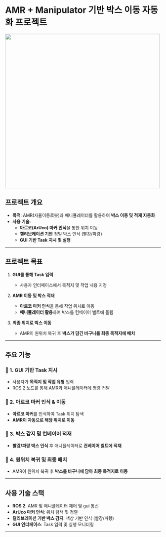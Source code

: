 # AMR + Manipulator 기반 박스 이동 자동화 프로젝트

<img src="https://github.com/user-attachments/assets/d1c748c5-7cbd-4eb0-94c7-3357acc4fea1" width="500" height="500">



## 프로젝트 개요
- **목적**: AMR(자율이동로봇)과 매니퓰레이터를 활용하여 **박스 이동 및 적재 자동화**
- **사용 기술**:
  - **아르코(ArUco) 마커 인식**을 통한 위치 이동
  - **캘리브레이션 기반** 정밀 박스 인식 (빨강/파랑)
  - **GUI 기반 Task 지시 및 실행**

---

## 프로젝트 목표
1. **GUI를 통해 Task 입력**
   - 사용자 인터페이스에서 목적지 및 작업 내용 지정

2. **AMR 이동 및 박스 적재**
   - **아르코 마커 인식**을 통해 작업 위치로 이동
   - **매니퓰레이터 활용**하여 박스를 컨베이어 벨트에 올림

3. **최종 위치로 박스 이동**
   - AMR이 원위치 복귀 후 **박스가 담긴 바구니를 최종 목적지에 배치**  

---

## 주요 기능
### 🔹 1. GUI 기반 Task 지시  
- 사용자가 **목적지 및 작업 유형** 입력  
- ROS 2 노드를 통해 AMR과 매니퓰레이터에 명령 전달  

### 🔹 2. 아르코 마커 인식 & 이동  
- **아르코 마커**를 인식하여 Task 위치 탐색  
- **AMR이 자동으로 해당 위치로 이동**  

### 🔹 3. 박스 감지 및 컨베이어 적재  
- **빨강/파랑 박스 인식** 후 매니퓰레이터로 **컨베이어 벨트에 적재**  

### 🔹 4. 원위치 복귀 및 최종 배치  
- AMR이 원위치 복귀 후 **박스를 바구니에 담아 최종 목적지로 이동**  

---

## 사용 기술 스택
- **ROS 2**: AMR 및 매니퓰레이터 제어 및 gui 통신
- **ArUco 마커 인식**: 위치 탐색 및 정렬
- **캘리브레이션 기반 박스 감지**: 색상 기반 인식 (빨강/파랑)
- **GUI 인터페이스**: Task 입력 및 실행 모니터링

---
